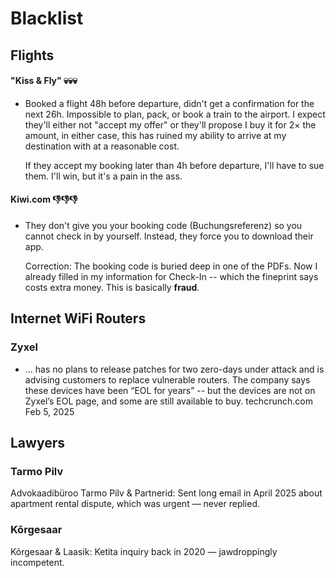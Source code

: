 # Blacklist


## Flights

#### "Kiss & Fly" 💀💀💀

 - Booked a flight 48h before departure, didn't get a confirmation for
   the next 26h.  Impossible to plan, pack, or book a train to the
   airport.  I expect they'll either not "accept my offer" or they'll
   propose I buy it for 2× the amount, in either case, this has ruined
   my ability to arrive at my destination with at a reasonable cost.

   If they accept my booking later than 4h before departure, I'll have
   to sue them.  I'll win, but it's a pain in the ass.

#### Kiwi.com  👎👎👎
 - They don't give you your booking code (Buchungsreferenz) so you
   cannot check in by yourself.  Instead, they force you to download
   their app.

   Correction: The booking code is buried deep in one of the PDFs.
   Now I already filled in my information for Check-In -- which the
   fineprint says costs extra money.  This is basically **fraud**.


## Internet WiFi Routers

### Zyxel
 - ... has no plans to release patches for two zero-days under attack
   and is advising customers to replace vulnerable routers.  The
   company says these devices have been “EOL for years” -- but the
   devices are not on Zyxel’s EOL page, and some are still available
   to buy.   techcrunch.com Feb 5, 2025

## Lawyers

### Tarmo Pilv

Advokaadibüroo Tarmo Pilv & Partnerid: Sent long email in April 2025
about apartment rental dispute, which was urgent — never replied.

### Kõrgesaar

Kõrgesaar & Laasik: Ketita inquiry back in 2020 — jawdroppingly incompetent.
